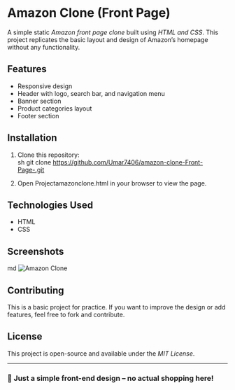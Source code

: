 # Amazon Clone (Front Page)

A simple static *Amazon front page clone* built using *HTML and CSS*. This project replicates the basic layout and design of Amazon’s homepage without any functionality.

## Features
- Responsive design  
- Header with logo, search bar, and navigation menu  
- Banner section  
- Product categories layout  
- Footer section  

## Installation
1. Clone this repository:  
   sh
   git clone https://github.com/Umar7406/amazon-clone-Front-Page-.git
   
2. Open Projectamazonclone.html in your browser to view the page.

## Technologies Used
- HTML  
- CSS  

## Screenshots  
md
![Amazon Clone](Screenshot (16))


## Contributing  
This is a basic project for practice. If you want to improve the design or add features, feel free to fork and contribute.  

## License  
This project is open-source and available under the *MIT License*.

---
### 🛒 Just a simple front-end design – no actual shopping here!
